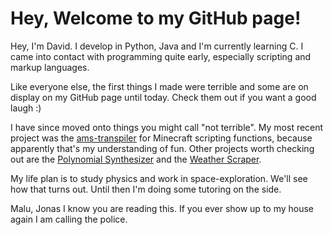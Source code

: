 # Hey, Welcome to my GitHub page!

Hey, I'm David. I develop in Python, Java and I'm currently learning C. I came into contact with programming quite early, especially scripting and markup languages.

Like everyone else, the first things I made were terrible and some are on display on my GitHub page until today. Check them out if you want a good laugh :)

I have since moved onto things you might call "not terrible". My most recent project was the [ams-transpiler](https://github.com/davidkowalk/advanced_minecraft_scripting) for Minecraft scripting functions, because apparently that's my understanding of fun. Other projects worth checking out are the [Polynomial Synthesizer](https://github.com/davidkowalk/FunctionSynthesizer) and the [Weather Scraper](https://github.com/davidkowalk/WeatherScraper).

My life plan is to study physics and work in space-exploration. We'll see how that turns out. Until then I'm doing some tutoring on the side.

Malu, Jonas I know you are reading this. If you ever show up to my house again I am calling the police.
